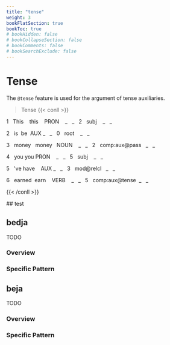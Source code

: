 ```yaml
---
title: "tense"
weight: 3
bookFlatSection: true
bookToc: true
# bookHidden: false
# bookCollapseSection: false
# bookComments: false
# bookSearchExclude: false
---
```

# Tense

The `@tense` feature is used for the argument of tense auxiliaries.

  
> Tense
{{< conll >}}

1   This    this    PRON    _   _   2   subj    _   _

2   is  be  AUX _   _   0   root    _   _

3   money   money   NOUN    _   _   2   comp:aux@pass   _   _

4   you you PRON    _   _   5   subj    _   _

5   've have    AUX _   _   3   mod@relcl   _   _

6   earned  earn    VERB    _   _   5   comp:aux@tense  _   _

{{< /conll >}}
<!-- tabs:end -->## test 








## bedja

TODO
### Overview

### Specific Pattern




## beja

TODO
### Overview

### Specific Pattern


